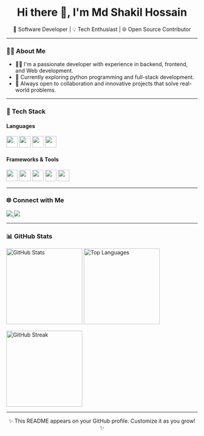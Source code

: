 <h1 align="center">Hi there 👋, I'm Md Shakil Hossain</h1>

<p align="center">
🚀 Software Developer | 💡 Tech Enthusiast | 🌐 Open Source Contributor  
</p>

---

### 👨‍💻 About Me

- 🧑‍💻 I'm a passionate developer with experience in backend, frontend, and Web development.
- 🌱 Currently exploring python programming and full-stack development.
- 💬 Always open to collaboration and innovative projects that solve real-world problems.


---

### 🚀 Tech Stack

#### **Languages**
<code><img height="30" src="https://img.shields.io/badge/Python-FFD43B?style=for-the-badge&logo=python&logoColor=blue" /></code>
<code><img height="30" src="https://img.shields.io/badge/Java-ED8B00?style=for-the-badge&logo=java&logoColor=white" /></code>
<code><img height="30" src="https://img.shields.io/badge/JavaScript-F7DF1E?style=for-the-badge&logo=javascript&logoColor=black" /></code>
<code><img height="30" src="https://img.shields.io/badge/TypeScript-007ACC?style=for-the-badge&logo=typescript&logoColor=white" /></code>

#### **Frameworks & Tools**
<code><img height="30" src="https://img.shields.io/badge/Django-092E20?style=for-the-badge&logo=django&logoColor=white" /></code>
<code><img height="30" src="https://img.shields.io/badge/React_Native-20232A?style=for-the-badge&logo=react&logoColor=61DAFB" /></code>
<code><img height="30" src="https://img.shields.io/badge/Firebase-FFCA28?style=for-the-badge&logo=firebase&logoColor=black" /></code>
<code><img height="30" src="https://img.shields.io/badge/PostgreSQL-316192?style=for-the-badge&logo=postgresql&logoColor=white" /></code>
<code><img height="30" src="https://img.shields.io/badge/Git-F05032?style=for-the-badge&logo=git&logoColor=white" /></code>

---

### 🌐 Connect with Me

<p align="left">
  <a href="https://www.linkedin.com/in/shakil_here/" target="_blank">
    <img src="https://img.shields.io/badge/LinkedIn-0077B5?style=for-the-badge&logo=linkedin&logoColor=white" />
  </a>
  <a href="https://shakilhere.com" target="_blank">
    <img src="https://img.shields.io/badge/Portfolio-000000?style=for-the-badge&logo=About.me&logoColor=white" />
  </a>
</p>

---

### 📊 GitHub Stats

<p align="left">
  <img src="https://github-readme-stats.vercel.app/api?username=shakil-here&show_icons=true&theme=tokyonight&hide_border=true" alt="GitHub Stats" height="200"/>
  <img src="https://github-readme-stats.vercel.app/api/top-langs/?username=shakil-here&layout=compact&theme=tokyonight&hide_border=true" alt="Top Languages" height="200"/>
</p>

<p align="left">
  <img src="https://github-readme-streak-stats.herokuapp.com?user=shakil-here&theme=tokyonight&hide_border=true" alt="GitHub Streak" height="200"/>
</p>

---

<sub><center>✨ This README appears on your GitHub profile. Customize it as you grow! ✨</center></sub>

